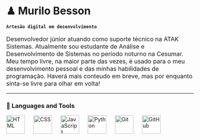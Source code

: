 # ♟ Murilo Besson

**`Artesão digital em desenvolvimento`**

<p style="font-size: 16px;">Desenvolvedor júnior atuando como suporte técnico na ATAK Sistemas. Atualmente sou estudante de Análise e Desenvolvimento de Sistemas no período noturno na Cesumar. Meu tempo livre, na maior parte das vezes, é usado para o meu desenvolvimento pessoal e das minhas habilidades de programação. Haverá mais conteudo em breve, mas por enquanto sinta-se livre para olhar em volta!</p>

---

### 🧰 Languages and Tools

<img align="left" alt="HTML" width="50px" style="padding-right:20px;" src="https://cdn.jsdelivr.net/gh/devicons/devicon/icons/html5/html5-plain.svg" />
<img align="left" alt="CSS" width="50px" style="padding-right:20px;" src="https://cdn.jsdelivr.net/gh/devicons/devicon/icons/css3/css3-plain.svg" />
<img align="left" alt="JavaScript" width="50px" style="padding-right:20px;" src="https://cdn.jsdelivr.net/gh/devicons/devicon/icons/javascript/javascript-plain.svg" />
<img align="left" alt="Python" width="50px" style="padding-right:20px;" src="https://cdn-icons-png.flaticon.com/512/5968/5968350.png" />
<img align="left" alt="Git" width="50px" style="padding-right:20px;" src="https://cdn.jsdelivr.net/gh/devicons/devicon/icons/git/git-original.svg" />
<img align="left" alt="GitHub" width="50px" style="padding-right:20px;" src="https://encrypted-tbn0.gstatic.com/images?q=tbn:ANd9GcR27kaHyBN4-iwj7H4pMmnE7kaC720Y-PYzKQ&s" />
<br />

